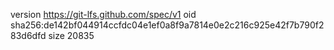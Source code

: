 version https://git-lfs.github.com/spec/v1
oid sha256:de142bf044914ccfdc04e1ef0a8f9a7814e0e2c216c925e42f7b790f283d6dfd
size 20835
